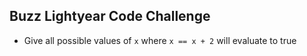 ## Buzz Lightyear Code Challenge 

* Give all possible values of `x` where `x == x + 2` will evaluate to true
